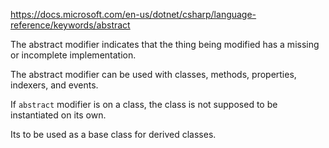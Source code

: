 https://docs.microsoft.com/en-us/dotnet/csharp/language-reference/keywords/abstract

The abstract modifier indicates that the thing being modified has a missing or incomplete implementation.

The abstract modifier can be used with classes, methods, properties, indexers, and events.

If `abstract` modifier is on a class, the class is not supposed to be instantiated on its own. 

Its to be used as a base class for derived classes.